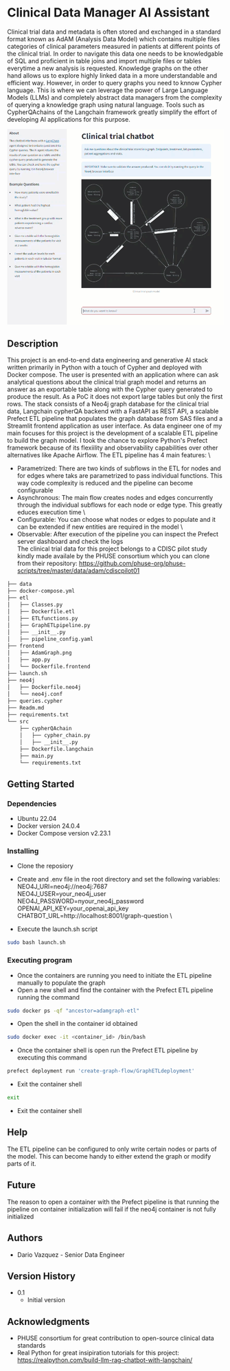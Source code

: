 # Clinical Data Manager AI Assistant

Clinical trial data and metadata is often stored and exchanged in a standard format known as AdAM (Analysis Data Model) which contains multiple files categories of clinical parameters measured in patients at different points of the clinical trial.
In order to navigate this data one needs to be knowledgable of SQL and proficient in table joins and import multiple files or tables everytime a new analysis is requested.
Knowledge graphs on the other hand allows us to explore highly linked data in a more understandable and efficient way. However, in order to query graphs you need to knnow Cypher language.
This is where we can leverage the power of Large Language Models (LLMs) and completely abstract data managers from the complexity of querying a knowledge graph using natural language. Tools such as CypherQAchains of the Langchain framework greatly simplify the effort of developing AI applications for this purpose.

![](CypherQAchainPoC.gif)

## Description

This project is an end-to-end data engineering and generative AI stack written primarily in Python with a touch of Cypher and deployed with Docker compose. The user is presented with an application where can ask analytical questions about the clinical trial graph model and returns an answer as an exportable table along with the Cypher query generated to produce the result. As a PoC it does not export large tables but only the first rows.
The stack consists of a Neo4j graph database for the clinical trial data, Langchain cypherQA backend with a FastAPI as REST API, a scalable Prefect ETL pipeline that populates the graph database from SAS files and a Streamlit frontend application as user interface.
As data engineer one of my main focuses for this project is the development of a scalable ETL pipeline to build the graph model. I took the chance to explore Python's Prefect framework because of its flexiility and observability capabilities over other alternatives like Apache Airflow. The ETL pipeline has 4 main features: \
* Parametrized: There are two kinds of subflows in the ETL for nodes and for edges where taks are parametrized to pass individual functions. This way code complexity is reduced and the pipeline can become configurable
* Asynchronous: The main flow creates nodes and edges concurrently through the individual subflows for each node or edge type. This greatly educes execution time \
* Configurable: You can choose what nodes or edges to populate and it can be extended if new entities are required in the model \
* Observable: After execution of the pipeline you can inspect the Prefect server dashboard and check the logs \
The clinical trial data for this project belongs to a CDISC pilot study kindly made availale by the PHUSE consortium which you can clone from their repository:
https://github.com/phuse-org/phuse-scripts/tree/master/data/adam/cdiscpilot01

```
├── data
├── docker-compose.yml
├── etl
│   ├── Classes.py
│   ├── Dockerfile.etl
│   ├── ETLfunctions.py
│   ├── GraphETLpipeline.py
│   ├── __init__.py
│   ├── pipeline_config.yaml
├── frontend
│   ├── AdamGraph.png
│   ├── app.py
│   └── Dockerfile.frontend
├── launch.sh
├── neo4j
│   ├── Dockerfile.neo4j
│   └── neo4j.conf
├── queries.cypher
├── Readm.md
├── requirements.txt
└── src
    ├── cypherQAchain
    │   ├── cypher_chain.py
    │   ├── __init__.py
    ├── Dockerfile.langchain
    ├── main.py
    └── requirements.txt
```

## Getting Started

### Dependencies

* Ubuntu 22.04
* Docker version 24.0.4
* Docker Compose version v2.23.1

### Installing

* Clone the reposiory
* Create and .env file in the root directory and set the following variables: \
    NEO4J_URI=neo4j://neo4j:7687 \
    NEO4J_USER=your_neo4j_user \
    NEO4J_PASSWORD=nyour_neo4j_password \
    OPENAI_API_KEY=your_openai_api_key \
    CHATBOT_URL=http://localhost:8001/graph-question \

* Execute the launch.sh script
``` bash
sudo bash launch.sh
```

### Executing program

* Once the containers are running you need to initiate the ETL pipeline manually to populate the graph
* Open a new shell and find the container with the Prefect ETL pipeline running the command
``` bash
sudo docker ps -qf "ancestor=adamgraph-etl"
```
* Open the shell in the container id obtained
``` bash
sudo docker exec -it <container_id> /bin/bash
```
* Once the container shell is open run the Prefect ETL pipeline by executing this command
``` bash 
prefect deployment run 'create-graph-flow/GraphETLdeployment'
```
* Exit the container shell
``` bash
exit
```
* Exit the container shell

## Help

The ETL pipeline can be configured to only write certain nodes or parts of the model. This can become handy to either extend the graph or modify parts of it.

## Future

The reason to open a container with the Prefect pipeline is that running the pipeline on container initialization will fail if the neo4j container is not fully initialized

## Authors

* Dario Vazquez - Senior Data Engineer

## Version History

* 0.1
    * Initial version

## Acknowledgments

* PHUSE consortium for great contribution to open-source clinical data standards
* Real Python for great insipiration tutorials for this project: https://realpython.com/build-llm-rag-chatbot-with-langchain/
